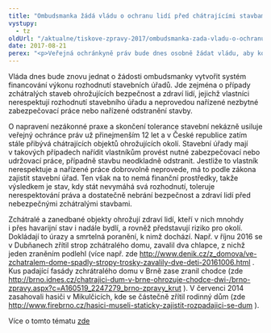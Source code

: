 ```yaml
---
title: "Ombudsmanka žádá vládu o ochranu lidí před chátrajícími stavbami"
vystupy:
  - tz
oldUrl: "/aktualne/tiskove-zpravy-2017/ombudsmanka-zada-vladu-o-ochranu-lidi-pred-chatrajicimi-stavbami"
date: 2017-08-21
perex: "<p>Veřejná ochránkyně práv bude dnes osobně žádat vládu, aby konečně vyřešila financování náhradního výkonu rozhodnutí stavebních úřadů. Bez zajištění financování trvá ohrožení bezpečností a zdraví lidí nebezpečnými chátrajícími stavbami.</p>"
---
```


<!-- imported from the old website -->

<p>Vláda dnes bude znovu jednat o žádosti ombudsmanky vytvořit systém financování výkonu rozhodnutí stavebních úřadů. Jde zejména o případy zchátralých staveb ohrožujících bezpečnost a zdraví lidí, jejichž vlastníci nerespektují rozhodnutí stavebního úřadu a neprovedou nařízené nezbytné zabezpečovací práce nebo nařízené odstranění stavby.</p> <p>O napravení nezákonné praxe a skončení tolerance stavební nekázně usiluje veřejný ochránce práv už přinejmenším 12 let a v České republice zatím stále přibývá chátrajících objektů ohrožujících okolí. Stavební úřady mají v takových případech nařídit vlastníkům provést nutné zabezpečovací nebo udržovací práce, případně stavbu neodkladně odstranit. Jestliže to vlastník nerespektuje a nařízené práce dobrovolně neprovede, má to podle zákona zajistit stavební úřad. Ten však na to nemá finanční prostředky, takže výsledkem je stav, kdy stát nevymáhá svá rozhodnutí, toleruje nerespektování práva a dostatečně nebrání bezpečnost a zdraví lidí před nebezpečnými zchátralými stavbami.</p><p> Zchátralé a zanedbané objekty ohrožují zdraví lidí, kteří v nich mnohdy i přes havarijní stav i nadále bydlí, a rovněž představují riziko pro okolí. Dokládají to úrazy a smrtelná poranění, k nimž dochází. Např. v říjnu 2016 se v Dubňanech zřítil strop zchátralého domu, zavalil dva chlapce, z nichž jeden zraněním podlehl (více např. zde <a title="Otevření do nového okna" href="http://www.denik.cz/z_domova/ve-zchatralem-dome-spadly-stropy-trosky-zavalily-dve-deti-20161006.html" target="_blank">http://www.denik.cz/z_domova/ve-zchatralem-dome-spadly-stropy-trosky-zavalily-dve-deti-20161006.html</a> . Kus padající fasády zchrátralého domu v Brně zase zranil chodce (zde <a title="Otevření do nového okna" href="http://brno.idnes.cz/chatrajici-dum-v-brne-ohrozuje-chodce-dwi-/brno-zpravy.aspx?c=A160519_2247279_brno-zpravy_krut" target="_blank">http://brno.idnes.cz/chatrajici-dum-v-brne-ohrozuje-chodce-dwi-/brno-zpravy.aspx?c=A160519_2247279_brno-zpravy_krut</a> ). V červenci 2014 zasahovali hasiči v Mikulčicích, kde se částečně zřítil rodinný dům (zde <a title="Otevření do nového okna" href="http://www.firebrno.cz/hasici-museli-staticky-zajistit-rozpadajici-se-dum" target="_blank">http://www.firebrno.cz/hasici-museli-staticky-zajistit-rozpadajici-se-dum</a> ).</p><p>Více o tomto tématu <a href="https://www.ochrance.cz/zvlastni-opravneni/vlada-cr/2016-mmr-vykon-rozhodnuti/">zde</a></p>
